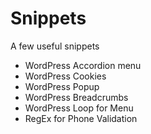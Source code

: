 # Snippets

<p>A few useful snippets</p>

<ul>
  <li>WordPress Accordion menu</li>
  <li>WordPress Cookies</li>
  <li>WordPress Popup</li>
  <li>WordPress Breadcrumbs</li>
  <li>WordPress Loop for Menu</li>
  <li>RegEx for Phone Validation</li>
 </ul>
